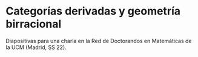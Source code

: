 # Categorías derivadas y geometría birracional

Diapositivas para una charla en la Red de Doctorandos en Matemáticas de la UCM (Madrid, SS 22).
